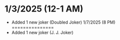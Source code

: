 1/3/2025 (12-1 AM)
==================
* Added 1 new joker (Doubled Joker)
1/7/2025 (8 PM)
===============
* Added 1 new joker (J. J. Joker)
